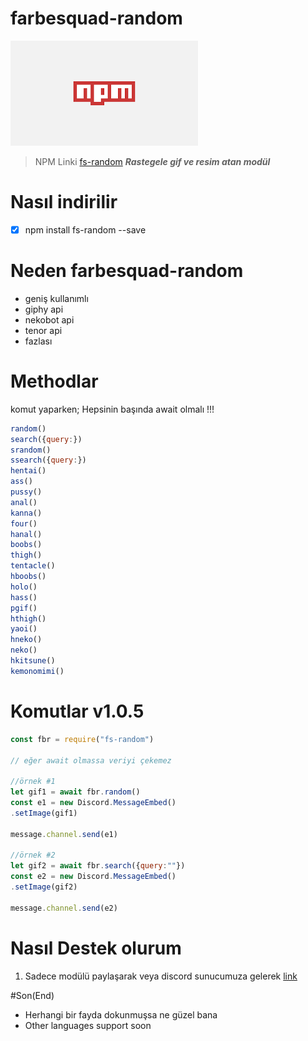 # farbesquad-random

![***Rastegele gif ve resim atan modül*** ](pngs/indir.png)
> NPM Linki [fs-random](https://npmjs.org/package/fs-random)
> ***Rastegele gif ve resim atan modül*** 

# Nasıl indirilir

- [x] npm install fs-random --save

# Neden farbesquad-random

- geniş kullanımlı
- giphy api
- nekobot api
- tenor api
- fazlası

# Methodlar

komut yaparken;
Hepsinin başında await olmalı !!!
```js
random() 
search({query:})
srandom()
ssearch({query:})
hentai()
ass()
pussy()
anal()
kanna()
four()
hanal()
boobs()
thigh()
tentacle()
hboobs()
holo()
hass()
pgif()
hthigh()
yaoi()
hneko()
neko()
hkitsune()
kemonomimi()
```
# Komutlar v1.0.5

```js
const fbr = require("fs-random")

// eğer await olmassa veriyi çekemez

//örnek #1
let gif1 = await fbr.random()
const e1 = new Discord.MessageEmbed()
.setImage(gif1)

message.channel.send(e1)

//örnek #2
let gif2 = await fbr.search({query:""})
const e2 = new Discord.MessageEmbed()
.setImage(gif2)

message.channel.send(e2)

```

# Nasıl Destek olurum 
1. Sadece modülü paylaşarak veya discord sunucumuza gelerek [link](https://discord.gg/ZaN4PdEVPF)

#Son(End)
- Herhangi bir fayda dokunmuşsa ne güzel bana 
- Other languages support soon
